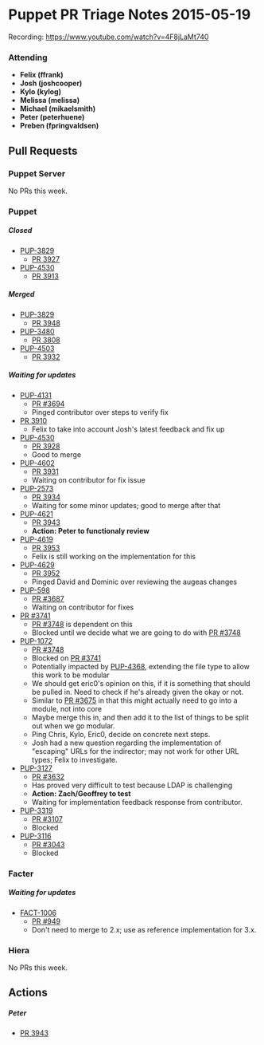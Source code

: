 # Puppet PR Triage Notes 2015-05-19

Recording: https://www.youtube.com/watch?v=4F8jLaMt740

### Attending

* **Felix (ffrank)**
* **Josh (joshcooper)**
* **Kylo (kylog)**
* **Melissa (melissa)**
* **Michael (mikaelsmith)**
* **Peter (peterhuene)**
* **Preben (fpringvaldsen)**

## Pull Requests

### Puppet Server

No PRs this week.

### Puppet

##### Closed

* [PUP-3829](https://tickets.puppetlabs.com/browse/PUP-3829)
  - [PR 3927](https://github.com/puppetlabs/puppet/pull/3927)
* [PUP-4530](https://tickets.puppetlabs.com/browse/PUP-4530)
  - [PR 3913](https://github.com/puppetlabs/puppet/pull/3913)

##### Merged

* [PUP-3829](https://tickets.puppetlabs.com/browse/PUP-3829)
  - [PR 3948](https://github.com/puppetlabs/puppet/pull/3948)
* [PUP-3480](https://tickets.puppetlabs.com/browse/PUP-3480)
  - [PR 3808](https://github.com/puppetlabs/puppet/pull/3808)
* [PUP-4503](https://tickets.puppetlabs.com/browse/PUP-4503)
  - [PR 3932](https://github.com/puppetlabs/puppet/pull/3932)

##### Waiting for updates

* [PUP-4131](https://tickets.puppetlabs.com/browse/PUP-4131)
  - [PR #3694](https://github.com/puppetlabs/puppet/pull/3694)
  - Pinged contributor over steps to verify fix
* [PR 3910](https://github.com/puppetlabs/puppet/pull/3910)
  - Felix to take into account Josh's latest feedback and fix up
* [PUP-4530](https://tickets.puppetlabs.com/browse/PUP-4530)
  - [PR 3928](https://github.com/puppetlabs/puppet/pull/3928)
  - Good to merge
* [PUP-4602](https://tickets.puppetlabs.com/browse/PUP-4602)
  - [PR 3931](https://github.com/puppetlabs/puppet/pull/3931)
  - Waiting on contributor for fix issue
* [PUP-2573](https://tickets.puppetlabs.com/browse/PUP-2573)
  - [PR 3934](https://github.com/puppetlabs/puppet/pull/3934)
  - Waiting for some minor updates; good to merge after that
* [PUP-4621](https://tickets.puppetlabs.com/browse/PUP-4621)
  - [PR 3943](https://github.com/puppetlabs/puppet/pull/3943)
  - **Action: Peter to functionaly review**
* [PUP-4619](https://tickets.puppetlabs.com/browse/PUP-4629)
  - [PR 3953](https://github.com/puppetlabs/puppet/pull/3952)
  - Felix is still working on the implementation for this
* [PUP-4629](https://tickets.puppetlabs.com/browse/PUP-4629)
  - [PR 3952](https://github.com/puppetlabs/puppet/pull/3952)
  - Pinged David and Dominic over reviewing the augeas changes
* [PUP-598](https://tickets.puppetlabs.com/browse/PUP-598)
  - [PR #3687](https://github.com/puppetlabs/puppet/pull/3687)
  - Waiting on contributor for fixes
* [PR #3741](https://github.com/puppetlabs/puppet/pull/3741)
  - [PR #3748](https://github.com/puppetlabs/puppet/pull/3748) is dependent on this
  - Blocked until we decide what we are going to do with [PR #3748](https://github.com/puppetlabs/puppet/pull/3748)
* [PUP-1072](https://tickets.puppetlabs.com/browse/PUP-1072)
  - [PR #3748](https://github.com/puppetlabs/puppet/pull/3748)
  - Blocked on [PR #3741](https://github.com/puppetlabs/puppet/pull/3741)
  - Potentially impacted by [PUP-4368](https://tickets.puppetlabs.com/browse/PUP-4368), extending the file type to allow this work to be modular
  - We should get eric0's opinion on this, if it is something that should be pulled in. Need to check if he's already given the okay or not.
  - Similar to [PR #3675](https://github.com/puppetlabs/puppet/pull/3675) in that this might actually need to go into a module, not into core
  - Maybe merge this in, and then add it to the list of things to be split out when we go modular.
  - Ping Chris, Kylo, Eric0, decide on concrete next steps.
  - Josh had a new question regarding the implementation of "escaping" URLs for the indirector; may not work for other URL types; Felix to investigate.
* [PUP-3127](https://tickets.puppetlabs.com/browse/PUP-3127)
  - [PR #3632](https://github.com/puppetlabs/puppet/pull/3632)
  - Has proved very difficult to test because LDAP is challenging
  - **Action: Zach/Geoffrey to test**
  - Waiting for implementation feedback response from contributor.
* [PUP-3319](https://tickets.puppetlabs.com/browse/PUP-3319)
  - [PR #3107](https://github.com/puppetlabs/puppet/pull/3107)
  - Blocked
* [PUP-3116](https://tickets.puppetlabs.com/browse/PUP-3116)
  - [PR #3043](https://github.com/puppetlabs/puppet/pull/3043)
  - Blocked

### Facter

##### Waiting for updates

* [FACT-1006](https://tickets.puppetlabs.com/browse/FACT-1006)
  - [PR #949](https://github.com/puppetlabs/facter/pull/949)
  - Don't need to merge to 2.x; use as reference implementation for 3.x.

### Hiera

No PRs this week.

## Actions

##### Peter

* [PR 3943](https://github.com/puppetlabs/puppet/pull/3943)
